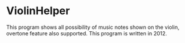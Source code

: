 # ViolinHelper
This program shows all possibility of music notes shown on the violin, overtone feature also supported.
This program is written in 2012.

